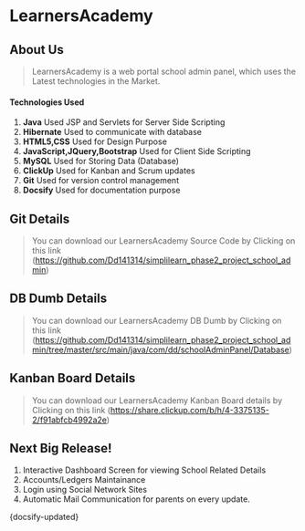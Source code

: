 # LearnersAcademy

## About Us

> LearnersAcademy is a web portal school admin panel, which uses the Latest technologies in the Market. 

#### Technologies Used
1. **Java** Used JSP and Servlets for Server Side Scripting
2. **Hibernate** Used to communicate with database
3. **HTML5,CSS**   Used for Design Purpose
4. **JavaScript,JQuery,Bootstrap** Used for Client Side Scripting
5. **MySQL** Used for Storing Data (Database)
6. **ClickUp** Used for Kanban and Scrum updates
7. **Git** Used for version control management
8. **Docsify** Used for documentation purpose 


## Git Details

> You can download our LearnersAcademy Source Code by Clicking on this link (https://github.com/Dd141314/simplilearn_phase2_project_school_admin)

## DB Dumb Details

> You can download our LearnersAcademy DB Dumb by Clicking on this link (https://github.com/Dd141314/simplilearn_phase2_project_school_admin/tree/master/src/main/java/com/dd/schoolAdminPanel/Database)

## Kanban Board Details

> You can download our LearnersAcademy Kanban Board details by Clicking on this link (https://share.clickup.com/b/h/4-3375135-2/f91abfcb4992a2e)

## Next Big Release!

1. Interactive Dashboard Screen for viewing School Related Details
2. Accounts/Ledgers Maintainance
3. Login using Social Network Sites
4. Automatic Mail Communication for parents on every update.


   
{docsify-updated}


